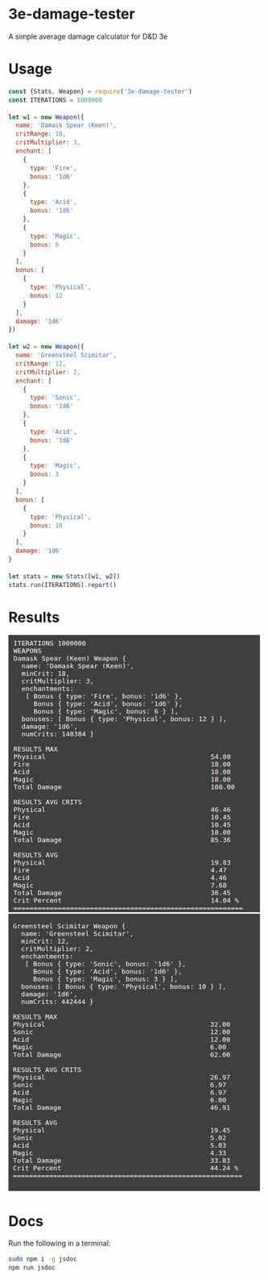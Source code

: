 # 3e-damage-tester
A simple average damage calculator for D&amp;D 3e

# Usage

```js
const {Stats, Weapon} = require('3e-damage-tester')
const ITERATIONS = 1000000

let w1 = new Weapon({
  name: 'Damask Spear (Keen)',
  critRange: 18,
  critMultiplier: 3,
  enchant: [
    {
      type: 'Fire',
      bonus: '1d6'
    },
    {
      type: 'Acid',
      bonus: '1d6'
    },
    {
      type: 'Magic',
      bonus: 6
    }
  ],
  bonus: [
    {
      type: 'Physical',
      bonus: 12
    }
  ],
  damage: '1d6'
})

let w2 = new Weapon({
  name: 'Greensteel Scimitar',
  critRange: 12,
  critMultiplier: 2,
  enchant: [
    {
      type: 'Sonic',
      bonus: '1d6'
    },
    {
      type: 'Acid',
      bonus: '1d6'
    },
    {
      type: 'Magic',
      bonus: 3
    }
  ],
  bonus: [
    {
      type: 'Physical',
      bonus: 10
    }
  ],
  damage: '1d6'
}

let stats = new Stats([w1, w2])
stats.run(ITERATIONS).report()
```

# Results
![Damask Spear](./images/DamaskSpear.png)
![Greensteel Scimitar](./images/GreensteelScim.png)

# Docs

Run the following in a terminal:
```bash
sudo npm i -g jsdoc
npm run jsdoc
```
